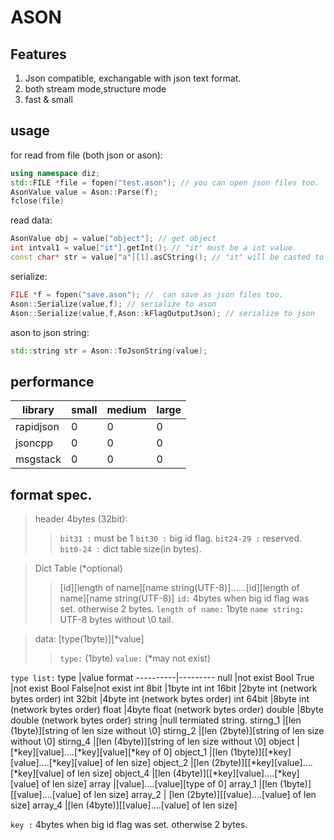 ASON
====

Features
----
1. Json compatible, exchangable with json text format.
2. both stream mode,structure mode
3. fast & small

usage
----
for read from file (both json or ason):
``` cpp
using namespace diz;
std::FILE *file = fopen("test.ason"); // you can open json files too.
AsonValue value = Ason::Parse(f);
fclose(file)
```
read data:
``` cpp
AsonValue obj = value["object"]; // get object
int intval1 = value["it"].getInt(); // "it" must be a int value.
const char* str = value["a"][1].asCString(); // "it" will be casted to int automatically.
```
serialize:
``` cpp
FILE *f = fopen("save.ason"); //  can save as json files too.
Ason::Serialize(value,f); // serialize to ason
Ason::Serialize(value,f,Ason::kFlagOutputJson); // serialize to json
```
ason to json string:
``` cpp
std::string str = Ason::ToJsonString(value);
```
performance
----
library      |small    |medium   |large
-------------|---------|---------|---------
rapidjson    |0|0|0
jsoncpp      |0|0|0
msgstack     |0|0|0

format spec.
----
>header 4bytes (32bit):
>>`bit31 :` must be 1
`bit30 :` big id flag.
`bit24-29 :` reserved.
`bit0-24 :` dict table size(in bytes).

>Dict Table (*optional)
>>[id][length of name][name string(UTF-8)]......[id][length of name][name string(UTF-8)]
`id:` 4bytes when big id flag was set. otherwise 2 bytes.
`length of name:` 1byte
`name string:` UTF-8 bytes without \0 tail.

>data: [type(1byte)][*value]
>>`type:` (1byte)
>>`value:` (*may not exist)

`type list:`
type      |value format
----------|---------
null      |not exist
Bool True |not exist
Bool False|not exist
int 8bit  |1byte int
int 16bit |2byte int (network bytes order)
int 32bit |4byte int (network bytes order)
int 64bit |8byte int (network bytes order)
float     |4byte float (network bytes order)
double    |8byte double (network bytes order)
string    |null termiated string.
stirng_1  |[len (1byte)][string of len size without \0]
stirng_2  |[len (2byte)][string of len size without \0]
stirng_4  |[len (4byte)][string of len size without \0]
object    | [*key][value]....[*key][value][*key of 0]
object_1  |[len (1byte)][[*key][value]....[*key][value] of len size]
object_2  |[len (2byte)][[*key][value]....[*key][value] of len size]
object_4  |[len (4byte)][[*key][value]....[*key][value] of len size]
array     |[value]....[value][type of 0]
array_1   |[len (1byte)][[value]....[value] of len size]
array_2   | [len (2byte)][[value]....[value] of len size]
array_4   |[len (4byte)][[value]....[value] of len size]

`key :` 4bytes when big id flag was set. otherwise 2 bytes.
